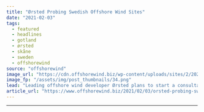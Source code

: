```yaml
---
title: "Ørsted Probing Swedish Offshore Wind Sites"
date: "2021-02-03"
tags: 
  - featured
  - headlines
  - gotland
  - ørsted
  - skåne
  - sweden
  - offshorewind
source: "offshorewind"
image_url: "https://cdn.offshorewind.biz/wp-content/uploads/sites/2/2021/02/03093008/Orsted-Probing-Swedish-Offshore-Wind-Projects.png"
image_fp: "/assets/img/post_thumbnails/34.png"
lead: "Leading offshore wind developer Ørsted plans to start a consultation process on the Skåne"
article_url: "https://www.offshorewind.biz/2021/02/03/orsted-probing-swedish-offshore-wind-sites/"
---
```


---
